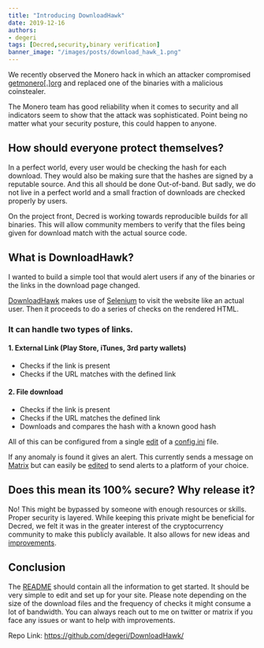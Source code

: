 ```yaml
---
title: "Introducing DownloadHawk"
date: 2019-12-16
authors:
- degeri
tags: [Decred,security,binary verification]
banner_image: "/images/posts/download_hawk_1.png"
---
```


We recently observed the Monero hack in which an attacker compromised [getmonero[.]org](https://www.zdnet.com/article/official-monero-website-compromised-with-malware-that-steals-funds/) and replaced one of the binaries with a malicious coinstealer. 

The Monero team has good reliability when it comes to security and all indicators seem to show that the attack was sophisticated. Point being no matter what your security posture, this could happen to anyone.


<!--more-->

## How should everyone protect themselves? 

In a perfect world, every user would be checking the hash for each download. They would also be making sure that the hashes are signed by a reputable source. And this all should be done Out-of-band. But sadly, we do not live in a perfect world and a small fraction of downloads are checked properly by users. 

On the project front, Decred is working towards reproducible builds for all binaries. This will allow community members to verify that the files being given for download match with the actual source code.

## What is DownloadHawk?

I wanted to build a simple tool that would alert users if any of the binaries or the links in the download page changed. 

[DownloadHawk](https://github.com/degeri/DownloadHawk) makes use of [Selenium](https://selenium.dev/) to visit the website like an actual user. Then it proceeds to do a series of checks on the rendered HTML. 

### It can handle two types of links. 


#### 1. External Link (Play Store, iTunes, 3rd party wallets)

- Checks if the link is present
- Checks if the URL matches with the defined link

#### 2. File download 

- Checks if the link is present
- Checks if the URL matches the defined link
- Downloads and compares the hash with a known good hash


All of this can be configured from a single [edit](https://github.com/degeri/DownloadHawk#how-to-edit-the-configini-file) of a [config.ini](https://github.com/degeri/DownloadHawk/blob/master/config.ini) file. 

If any anomaly is found it gives an alert. This currently sends a message on [Matrix](https://matrix.org/) but can easily be [edited](https://github.com/degeri/DownloadHawk/blob/master/functions.py#L126) to send alerts to a platform of your choice.


## Does this mean its 100% secure? Why release it? 

No! This might be bypassed by someone with enough resources or skills. Proper security is layered. While keeping this private might be beneficial for Decred, we felt it was in the greater interest of the cryptocurrency community to make this publicly available. It also allows for new ideas and [improvements](https://github.com/degeri/DownloadHawk/issues).


## Conclusion

The [README](https://github.com/degeri/DownloadHawk/blob/master/README.md) should contain all the information to get started. It should be very simple to edit and set up for your site. Please note depending on the size of the download files and the frequency of checks it might consume a lot of bandwidth. You can always reach out to me on twitter or matrix if you face any issues or want to help with improvements.

Repo Link:
https://github.com/degeri/DownloadHawk/
